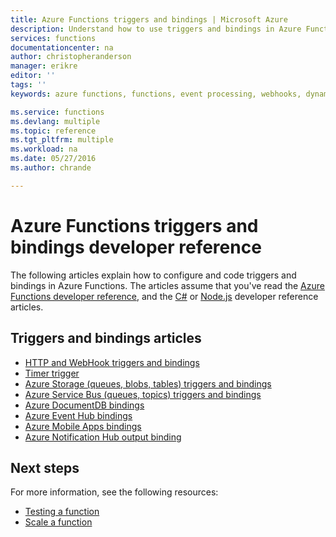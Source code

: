 ```yaml
---
title: Azure Functions triggers and bindings | Microsoft Azure
description: Understand how to use triggers and bindings in Azure Functions.
services: functions
documentationcenter: na
author: christopheranderson
manager: erikre
editor: ''
tags: ''
keywords: azure functions, functions, event processing, webhooks, dynamic compute, serverless architecture

ms.service: functions
ms.devlang: multiple
ms.topic: reference
ms.tgt_pltfrm: multiple
ms.workload: na
ms.date: 05/27/2016
ms.author: chrande

---
```

# Azure Functions triggers and bindings developer reference
The following articles explain how to configure and code triggers and bindings in Azure Functions. The articles assume that you've read the [Azure Functions developer reference](functions-reference.md), and the [C#](functions-reference-csharp.md) or [Node.js](functions-reference-node.md) developer reference articles.

## Triggers and bindings articles
* [HTTP and WebHook triggers and bindings](functions-bindings-http-webhook.md)
* [Timer trigger](functions-bindings-timer.md)
* [Azure Storage (queues, blobs, tables) triggers and bindings](functions-bindings-storage.md)
* [Azure Service Bus (queues, topics) triggers and bindings](functions-bindings-service-bus.md)
* [Azure DocumentDB bindings](functions-bindings-documentdb.md)
* [Azure Event Hub bindings](functions-bindings-event-hubs.md)
* [Azure Mobile Apps bindings](functions-bindings-mobile-apps.md)
* [Azure Notification Hub output binding](functions-bindings-notification-hubs.md)

## Next steps
For more information, see the following resources:

* [Testing a function](functions-test-a-function.md)
* [Scale a function](functions-scale.md)

